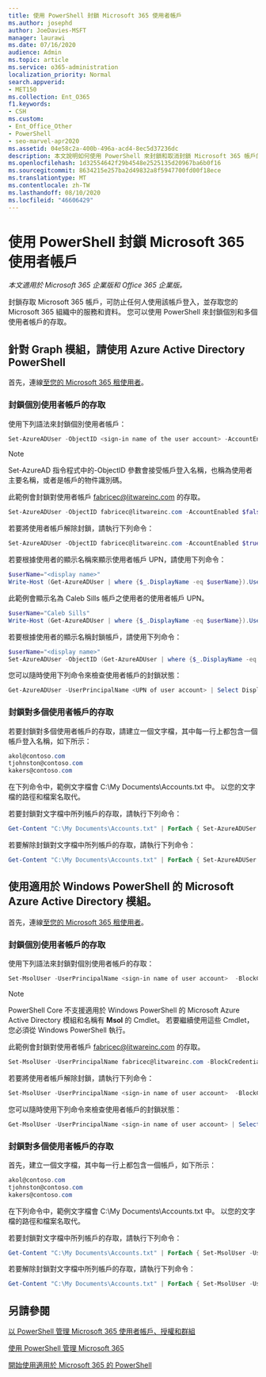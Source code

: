 ```yaml
---
title: 使用 PowerShell 封鎖 Microsoft 365 使用者帳戶
ms.author: josephd
author: JoeDavies-MSFT
manager: laurawi
ms.date: 07/16/2020
audience: Admin
ms.topic: article
ms.service: o365-administration
localization_priority: Normal
search.appverid:
- MET150
ms.collection: Ent_O365
f1.keywords:
- CSH
ms.custom:
- Ent_Office_Other
- PowerShell
- seo-marvel-apr2020
ms.assetid: 04e58c2a-400b-496a-acd4-8ec5d37236dc
description: 本文說明如何使用 PowerShell 來封鎖和取消封鎖 Microsoft 365 帳戶的存取。
ms.openlocfilehash: 1d32554642f29b4548e2525135d20967ba6b0f16
ms.sourcegitcommit: 8634215e257ba2d49832a8f5947700fd00f18ece
ms.translationtype: MT
ms.contentlocale: zh-TW
ms.lasthandoff: 08/10/2020
ms.locfileid: "46606429"
---
```

# <a name="block-microsoft-365-user-accounts-with-powershell"></a>使用 PowerShell 封鎖 Microsoft 365 使用者帳戶

*本文適用於 Microsoft 365 企業版和 Office 365 企業版。*

封鎖存取 Microsoft 365 帳戶，可防止任何人使用該帳戶登入，並存取您的 Microsoft 365 組織中的服務和資料。 您可以使用 PowerShell 來封鎖個別和多個使用者帳戶的存取。

## <a name="use-the-azure-active-directory-powershell-for-graph-module"></a>針對 Graph 模組，請使用 Azure Active Directory PowerShell

首先，連線[至您的 Microsoft 365 租使用者](connect-to-office-365-powershell.md#connect-with-the-azure-active-directory-powershell-for-graph-module)。
 
### <a name="block-access-to-individual-user-accounts"></a>封鎖個別使用者帳戶的存取

使用下列語法來封鎖個別使用者帳戶：
  
```powershell
Set-AzureADUser -ObjectID <sign-in name of the user account> -AccountEnabled $false
```

> [!NOTE]
> Set-AzureAD 指令程式中的-ObjectID 參數會接受帳戶登入名稱，也稱為使用者主要名稱，或者是帳戶的物件識別碼。 
  
此範例會封鎖對使用者帳戶 fabricec@litwareinc.com 的存取。
  
```powershell
Set-AzureADUser -ObjectID fabricec@litwareinc.com -AccountEnabled $false
```

若要將使用者帳戶解除封鎖，請執行下列命令：
  
```powershell
Set-AzureADUser -ObjectID fabricec@litwareinc.com -AccountEnabled $true
```

若要根據使用者的顯示名稱來顯示使用者帳戶 UPN，請使用下列命令：
  
```powershell
$userName="<display name>"
Write-Host (Get-AzureADUser | where {$_.DisplayName -eq $userName}).UserPrincipalName

```

此範例會顯示名為 Caleb Sills 帳戶之使用者的使用者帳戶 UPN。
  
```powershell
$userName="Caleb Sills"
Write-Host (Get-AzureADUser | where {$_.DisplayName -eq $userName}).UserPrincipalName
```

若要根據使用者的顯示名稱封鎖帳戶，請使用下列命令：
  
```powershell
$userName="<display name>"
Set-AzureADUser -ObjectID (Get-AzureADUser | where {$_.DisplayName -eq $userName}).UserPrincipalName -AccountEnabled $false

```

您可以隨時使用下列命令來檢查使用者帳戶的封鎖狀態：
  
```powershell
Get-AzureADUser -UserPrincipalName <UPN of user account> | Select DisplayName,AccountEnabled
```

### <a name="block-access-to-multiple-user-accounts"></a>封鎖對多個使用者帳戶的存取

若要封鎖對多個使用者帳戶的存取，請建立一個文字檔，其中每一行上都包含一個帳戶登入名稱，如下所示：
    
  ```powershell
akol@contoso.com
tjohnston@contoso.com
kakers@contoso.com
  ```

在下列命令中，範例文字檔會 C:\My Documents\Accounts.txt 中。 以您的文字檔的路徑和檔案名取代。
  
若要封鎖對文字檔中所列帳戶的存取，請執行下列命令：
    
```powershell
Get-Content "C:\My Documents\Accounts.txt" | ForEach { Set-AzureADUSer -ObjectID $_ -AccountEnabled $false }
```

若要解除封鎖對文字檔中所列帳戶的存取，請執行下列命令：
    
```powershell
Get-Content "C:\My Documents\Accounts.txt" | ForEach { Set-AzureADUSer -ObjectID $_ -AccountEnabled $true }
```

## <a name="use-the-microsoft-azure-active-directory-module-for-windows-powershell"></a>使用適用於 Windows PowerShell 的 Microsoft Azure Active Directory 模組。

首先，連線[至您的 Microsoft 365 租使用者](connect-to-office-365-powershell.md#connect-with-the-microsoft-azure-active-directory-module-for-windows-powershell)。
    
### <a name="block-access-to-individual-user-accounts"></a>封鎖個別使用者帳戶的存取

使用下列語法來封鎖對個別使用者帳戶的存取：
  
```powershell
Set-MsolUser -UserPrincipalName <sign-in name of user account>  -BlockCredential $true
```

>[!Note]
>PowerShell Core 不支援適用於 Windows PowerShell 的 Microsoft Azure Active Directory 模組和名稱有 **Msol** 的 Cmdlet。 若要繼續使用這些 Cmdlet，您必須從 Windows PowerShell 執行。
>

此範例會封鎖對使用者帳戶 fabricec@litwareinc.com 的存取。
  
```powershell
Set-MsolUser -UserPrincipalName fabricec@litwareinc.com -BlockCredential $true
```

若要將使用者帳戶解除封鎖，請執行下列命令：
  
```powershell
Set-MsolUser -UserPrincipalName <sign-in name of user account>  -BlockCredential $false
```

您可以隨時使用下列命令來檢查使用者帳戶的封鎖狀態：
  
```powershell
Get-MsolUser -UserPrincipalName <sign-in name of user account> | Select DisplayName,BlockCredential
```

### <a name="block-access-to-multiple-user-accounts"></a>封鎖對多個使用者帳戶的存取

首先，建立一個文字檔，其中每一行上都包含一個帳戶，如下所示：
    
```powershell
akol@contoso.com
tjohnston@contoso.com
kakers@contoso.com
```

在下列命令中，範例文字檔會 C:\My Documents\Accounts.txt 中。 以您的文字檔的路徑和檔案名取代。
    
若要封鎖對文字檔中所列帳戶的存取，請執行下列命令：
    
  ```powershell
  Get-Content "C:\My Documents\Accounts.txt" | ForEach { Set-MsolUser -UserPrincipalName $_ -BlockCredential $true }
  ```
若要解除封鎖對文字檔中所列帳戶的存取，請執行下列命令：
    
  ```powershell
  Get-Content "C:\My Documents\Accounts.txt" | ForEach { Set-MsolUser -UserPrincipalName $_ -BlockCredential $false }
  ```

## <a name="see-also"></a>另請參閱

[以 PowerShell 管理 Microsoft 365 使用者帳戶、授權和群組](manage-user-accounts-and-licenses-with-office-365-powershell.md)
  
[使用 PowerShell 管理 Microsoft 365](manage-office-365-with-office-365-powershell.md)
  
[開始使用適用於 Microsoft 365 的 PowerShell](getting-started-with-office-365-powershell.md)
